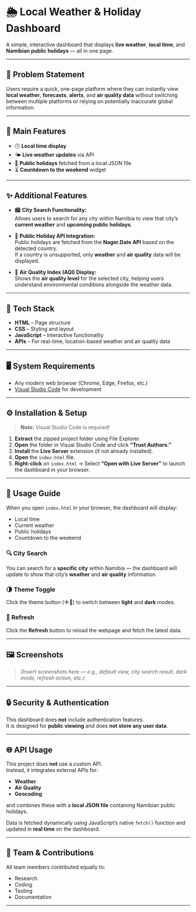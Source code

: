 # 🌦️ Local Weather & Holiday Dashboard  

A simple, interactive dashboard that displays **live weather**, **local time**, and **Namibian public holidays** — all in one page.  

---

## 🧩 Problem Statement  
Users require a quick, one-page platform where they can instantly view **local weather**, **forecasts**, **alerts**, and **air quality data** without switching between multiple platforms or relying on potentially inaccurate global information.  

---

## 🚀 Main Features  
- 🕒 **Local time display**  
- 🌤️ **Live weather updates** via API  
- 🎉 **Public holidays** fetched from a local JSON file  
- ⏳ **Countdown to the weekend** widget  

---

## ✨ Additional Features  
- 🏙️ **City Search Functionality:**  
  Allows users to search for any city within Namibia to view that city’s **current weather** and **upcoming public holidays**.  

- 📅 **Public Holiday API Integration:**  
  Public holidays are fetched from the **Nager.Date API** based on the detected country.  
  If a country is unsupported, only **weather** and **air quality** data will be displayed.  

- 💨 **Air Quality Index (AQI) Display:**  
  Shows the **air quality level** for the selected city, helping users understand environmental conditions alongside the weather data.  

---

## 🧰 Tech Stack  
- **HTML** – Page structure  
- **CSS** – Styling and layout  
- **JavaScript** – Interactive functionality  
- **APIs** – For real-time, location-based weather and air quality data  

---

## 🖥️ System Requirements  
- Any modern web browser (Chrome, Edge, Firefox, etc.)  
- [Visual Studio Code](https://code.visualstudio.com/) for development  

---

## ⚙️ Installation & Setup  

> **Note:** Visual Studio Code is required!  

1. **Extract** the zipped project folder using File Explorer.  
2. **Open** the folder in Visual Studio Code and click **“Trust Authors.”**  
3. **Install** the **Live Server** extension (if not already installed).  
4. **Open** the `index.html` file.  
5. **Right-click** on `index.html` → Select **“Open with Live Server”** to launch the dashboard in your browser.  

---

## 🧭 Usage Guide  

When you open `index.html` in your browser, the dashboard will display:  
- Local time  
- Current weather  
- Public holidays  
- Countdown to the weekend  

### 🔍 City Search  
You can search for a **specific city** within Namibia — the dashboard will update to show that city’s **weather** and **air quality** information.  

### 🌗 Theme Toggle  
Click the theme button (☀️🌙) to switch between **light** and **dark** modes.  

### 🔄 Refresh  
Click the **Refresh** button to reload the webpage and fetch the latest data.  

---

## 🖼️ Screenshots  

> *(Insert screenshots here — e.g., default view, city search result, dark mode, refresh action, etc.)*  

---

## 🔒 Security & Authentication  
This dashboard does **not** include authentication features.  
It is designed for **public viewing** and does **not store any user data**.  

---

## 🌐 API Usage  
This project does **not** use a custom API.  
Instead, it integrates external APIs for:  
- **Weather**  
- **Air Quality**  
- **Geocoding**  

and combines these with a **local JSON file** containing Namibian public holidays.  

Data is fetched dynamically using JavaScript’s native `fetch()` function and updated in **real time** on the dashboard.  

---

## 👥 Team & Contributions  
All team members contributed equally to:  
- Research  
- Coding  
- Testing  
- Documentation  

---
